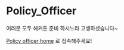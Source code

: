 # Policy_Officer



여러분 모두 해커톤 준비 하시느라 고생하셨습니다~ 

[Policy officer home](http://115.85.181.73:8000/)
 로 접속해주세요!
